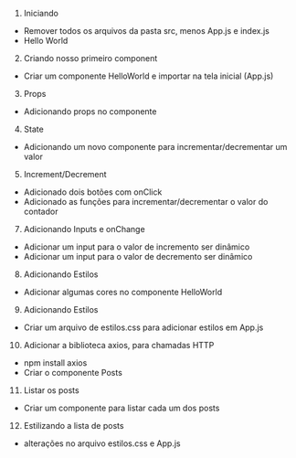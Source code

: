 1. Iniciando
 - Remover todos os arquivos da pasta src, menos App.js e index.js
 - Hello World
2. Criando nosso primeiro component
 - Criar um componente HelloWorld e importar na tela inicial (App.js)
3. Props
 - Adicionando props no componente
4. State
 - Adicionando um novo componente para incrementar/decrementar um valor
5. Increment/Decrement
 - Adicionado dois botões com onClick
 - Adicionado as funções para incrementar/decrementar o valor do contador
7. Adicionando Inputs e onChange
 - Adicionar um input para o valor de incremento ser dinâmico
 - Adicionar um input para o valor de decremento ser dinâmico
8. Adicionando Estilos
 - Adicionar algumas cores no componente HelloWorld
9. Adicionando Estilos
 - Criar um arquivo de estilos.css para adicionar estilos em App.js
10. Adicionar a biblioteca axios, para chamadas HTTP
 - npm install axios
 - Criar o componente Posts
11. Listar os posts
 - Criar um componente para listar cada um dos posts
12. Estilizando a lista de posts
 - alterações no arquivo estilos.css e App.js